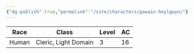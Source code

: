 ```yaml
---
{"dg-publish":true,"permalink":"/site/characters/gowain-heylgwyn/"}
---
```



| Race  | Class                | Level | AC  |
| ----- | -------------------- | ----- | --- |
| Human | Cleric, Light Domain | 3     | 16  |

